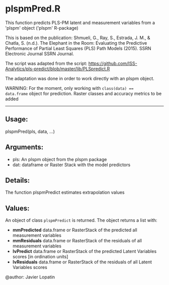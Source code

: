 # plspmPred.R
This function predicts PLS-PM latent and measurement variables from a 'plspm' object ('plspm' R-package)

This is based on the publication:
   Shmueli, G., Ray, S., Estrada, J. M., & Chatla, S. (n.d.). The Elephant in the Room:
   Evaluating the Predictive Performance of Partial Least Squares (PLS) Path Models (2015).
   SSRN Electronic Journal SSRN Journal.

The script was adapted from the script:
   https://github.com/ISS-Analytics/pls-predict/blob/master/lib/PLSpredict.R

The adaptation was done in order to work directly with an plspm object.

WARNING: For the moment, only working with <code>class(data) == data.frame</code> object for prediction. Raster classes and accuracy metrics to be added

------------------------

Usage:
-----
  plspmPred(pls, data, ...)

Arguments:
-----------
   - pls: An plspm object from the plspm package
   - dat: dataframe or Raster Stack with the model predictors

Details:
-------
The function plspmPredict estimates  extrapolation values

Values:
------
An object of class <code>plspmPredict</code> is returned. The object returns a list with:
  - **mmPredicted**
        data.frame or RasterStack of the predicted all measurement variables
  - **mmResiduals**
        data.frame or RasterStack of the residuals of all measurement variables
  - **lvPredict**
        data.frame or RasterStack of the predicted Latent Variables scores [in ordination units]
  - **lvResiduals**
        data.frame or RasterStack of the residuals of all Latent Variables scores

@author: Javier Lopatin
